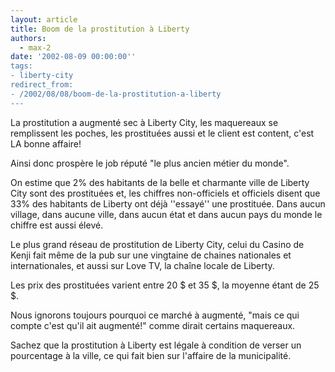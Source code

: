 ```yaml
---
layout: article
title: Boom de la prostitution à Liberty
authors:
  - max-2
date: '2002-08-09 00:00:00''
tags:
- liberty-city
redirect_from:
- /2002/08/08/boom-de-la-prostitution-a-liberty
---
```


La prostitution a augmenté sec à Liberty City, les maquereaux se remplissent les poches, les prostituées aussi et le client est content, c'est LA bonne affaire!

Ainsi donc prospère le job réputé "le plus ancien métier du monde".

On estime que 2% des habitants de la belle et charmante ville de Liberty City sont des prostituées et, les chiffres non-officiels et officiels disent que 33% des habitants de Liberty ont déjà ''essayé'' une prostituée. Dans aucun village, dans aucune ville, dans aucun état et dans aucun pays du monde le chiffre est aussi élevé.

Le plus grand réseau de prostitution de Liberty City, celui du Casino de Kenji fait même de la pub sur une vingtaine de chaines nationales et internationales, et aussi sur Love TV, la chaîne locale de Liberty.

Les prix des prostituées varient entre 20 $ et 35 $, la moyenne étant de 25 $.

Nous ignorons toujours pourquoi ce marché à augmenté, "mais ce qui compte c'est qu'il ait augmenté!" comme dirait certains maquereaux.

Sachez que la prostitution à Liberty est légale à condition de verser un pourcentage à la ville, ce qui fait bien sur l'affaire de la municipalité.